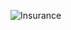 ![Insurance](https://github.com/DenisPankiv/DBDesing/assets/78309206/140894b3-a925-482b-a942-70a86fc77ca3)
